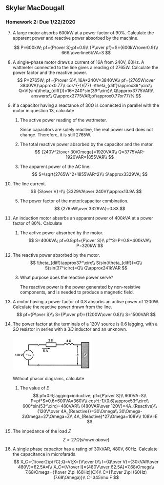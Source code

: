 ## Skyler MacDougall

### Homework 2: Due 1/22/2020

7. A large motor absorbs 600kW at a power factor of 90%. Calculate the apparent power and reactive power absorbed by the machine.

    $$
    P=600kW; pf={P\over S};pf=0.9\\
    {P\over pf}=S={600kW\over0.9}\\
    666.\overline6kVA=S
    $$
    
13. A single-phase motor draws a current of 16A from 240V, 60Hz. A wattmeter connected to the line gives a reading of 2765W. Calculate the power factor and the reactive power.
    $$
    P=2765W; pf={P\over S}\\
    16A*240V=3840VA\\
    pf={2765W\over 3840VA}\approx0.77\\
    cos^{-1}(77)=\theta_{diff}\approx39^\circ\\
    Q=VI(sin(\theta_{diff}))=16*240*sin(39^\circ)\\
    Q\approx3775VAR\\
    answers:\\
    Q\approx3775VAR;pf\approx0.77or77\%
    $$
    
14. if a capacitor having a reactance of $30\Omega$ is connected in parallel with the motor in question 13, calculate
    1. The active power reading of the wattmeter.

        Since capacitors are solely reactive, the real power used does not change. Therefore, it is still 2765W.

    2. The total reactive power absorbed by the capacitor and the motor.
        $$
        {240V^2\over 30\Omega}=1920VAR\\
        Q=3775VAR-1920VAR=1855VAR\\
        $$

    3. The apparent power of the AC line.
        $$
        S=\sqrt{2765W^2+1855VAR^2}\\
        S\approx3329VA;
        $$
    
4. The line current.
        $$
        {S\over V}=I\\
        {3329VA\over 240V}\approx13.9A
        $$
        
    5. The power factor of the motor/capacitor combination.
    $$
        {2765W\over 3329VA}=0.83
    $$
    


16. An induction motor absorbs an apparent power of $400kVA$ at a power factor of 80%. Calculate
    1. The active power absorbed by the motor.
        $$
        S=400kVA; pf=0.8;pf={P\over S}\\
        pf*S=P=0.8*400kVA\\
        P=320kW
        $$
    
2. The reactive power absorbed by the motor.
        $$
        \theta_{diff}\approx37^\circ\\
        S(sin(\theta_{diff})=Q\\
        S(sin(37^\circ)=Q\\
        Q\approx241kVAR
        $$
        
    3. What purpose does the reactive power serve?

        The reactive power is the power generated by non-resistive components, and is needed to produce a magnetic field.


19. A motor having a power factor of 0.8 absorbs an active power of 1200W. Calculate the reactive power drawn from the line.
    $$
    pf={P\over S}\\
    S={P\over pf}={1200W\over 0.8}\\
    S=1500VAR
    $$
    
22. The power factor at the terminals of a 120V source is 0.6 lagging, with a $2\Omega$ resistor in series with a $3\Omega$ inductor and an unknown. 

    ![homework2question22](hw2q22.png)

    Without phasor diagrams, calculate

    1. The value of $E$
        $$
        pf=0.6;lagging=inductive; pf={P\over S}\\
        600VA=S\\
        P=pf*S=0.6*600VA=360V\\
        cos^{-1}(0.6)\approx53^\circ\\
        600*sin(53^\circ)=480VAR\\
        {480VAR\over 120V}=4A_{Reactive}\\
        {120V\over 4A_{Reactive}}=30\Omega\\
        30\Omega-3\Omega=27\Omega=Z\\
        4A_{Reactive}*27\Omega=108V\\
        108V=E
        $$
    
2. The impedance of the load $Z$
        $$
        Z=27\Omega (shown ^. above)
        $$
        
    
24. A single phase capacitor has a rating of 30kVAR, 480V, 60Hz. Calculate the capacitance in microfarads.
    $$
    X_C={1\over2\pi fC};Q=VI;X={V\over I}\\
    I={Q\over V}={30kVAR\over 480V}=62.5A=I\\
    X_C={V\over I}={480V\over 62.5A}=7.68\Omega\\
    7.68\Omega={1\over 2\pi (60Hz)(C)}\\
    C={1\over 2\pi (60Hz)(7.68\Omega)}\\
    C=345\mu F
    $$
    